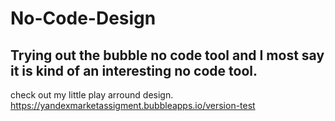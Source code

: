 # No-Code-Design
## Trying out the bubble no code tool and I most say it is kind of an interesting no code tool.
 check out my little play arround design. https://yandexmarketassigment.bubbleapps.io/version-test
